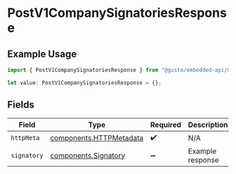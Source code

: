 # PostV1CompanySignatoriesResponse

## Example Usage

```typescript
import { PostV1CompanySignatoriesResponse } from "@gusto/embedded-api/models/operations/postv1companysignatories.js";

let value: PostV1CompanySignatoriesResponse = {};
```

## Fields

| Field                                                              | Type                                                               | Required                                                           | Description                                                        |
| ------------------------------------------------------------------ | ------------------------------------------------------------------ | ------------------------------------------------------------------ | ------------------------------------------------------------------ |
| `httpMeta`                                                         | [components.HTTPMetadata](../../models/components/httpmetadata.md) | :heavy_check_mark:                                                 | N/A                                                                |
| `signatory`                                                        | [components.Signatory](../../models/components/signatory.md)       | :heavy_minus_sign:                                                 | Example response                                                   |